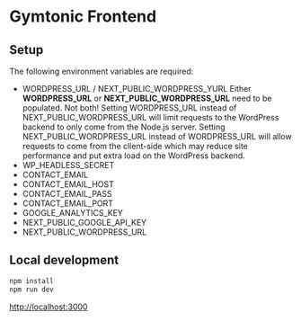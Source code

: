 # Gymtonic Frontend

## Setup

The following environment variables are required:

- WORDPRESS_URL / NEXT_PUBLIC_WORDPRESS_YURL
  Either **WORDPRESS_URL** or **NEXT_PUBLIC_WORDPRESS_URL** need to be populated. Not both!
  Setting WORDPRESS_URL instead of NEXT_PUBLIC_WORDPRESS_URL will limit requests to the WordPress backend to only come from the Node.js server.
  Setting NEXT_PUBLIC_WORDPRESS_URL instead of WORDPRESS_URL will allow requests to come from the client-side which may reduce site performance and put extra load on the WordPress backend.
- WP_HEADLESS_SECRET
- CONTACT_EMAIL
- CONTACT_EMAIL_HOST
- CONTACT_EMAIL_PASS
- CONTACT_EMAIL_PORT
- GOOGLE_ANALYTICS_KEY
- NEXT_PUBLIC_GOOGLE_API_KEY
- NEXT_PUBLIC_WORDPRESS_URL

## Local development

```bash
npm install
npm run dev
```

[http://localhost:3000]()
